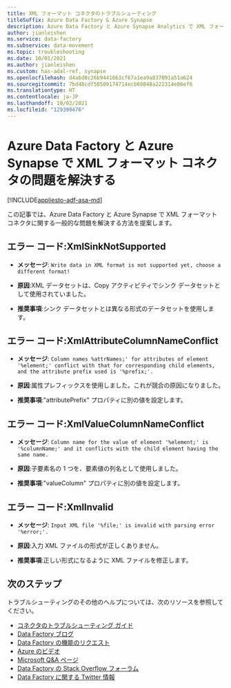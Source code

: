 ```yaml
---
title: XML フォーマット コネクタのトラブルシューティング
titleSuffix: Azure Data Factory & Azure Synapse
description: Azure Data Factory と Azure Synapse Analytics で XML フォーマット コネクタの問題を解決する方法について説明します。
author: jianleishen
ms.service: data-factory
ms.subservice: data-movement
ms.topic: troubleshooting
ms.date: 10/01/2021
ms.author: jianleishen
ms.custom: has-adal-ref, synapse
ms.openlocfilehash: d4a6d8c26b9441663cf67a1ea9a837091a51a624
ms.sourcegitcommit: 7bd48cdf50509174714ecb69848a222314e06ef6
ms.translationtype: HT
ms.contentlocale: ja-JP
ms.lasthandoff: 10/02/2021
ms.locfileid: "129390476"
---
```

# <a name="troubleshoot-the-xml-format-connector-in-azure-data-factory-and-azure-synapse"></a>Azure Data Factory と Azure Synapse で XML フォーマット コネクタの問題を解決する

[!INCLUDE[appliesto-adf-asa-md](includes/appliesto-adf-asa-md.md)]

この記事では、Azure Data Factory と Azure Synapse で XML フォーマット コネクタに関する一般的な問題を解決する方法を提案します。

## <a name="error-code-xmlsinknotsupported"></a>エラー コード:XmlSinkNotSupported

- **メッセージ**: `Write data in XML format is not supported yet, choose a different format!`

- **原因**:XML データセットは、Copy アクティビティでシンク データセットとして使用されていました。

- **推奨事項**:シンク データセットとは異なる形式のデータセットを使用します。


## <a name="error-code-xmlattributecolumnnameconflict"></a>エラー コード:XmlAttributeColumnNameConflict

- **メッセージ**: `Column names %attrNames;' for attributes of element '%element;' conflict with that for corresponding child elements, and the attribute prefix used is '%prefix;'.`

- **原因**:属性プレフィックスを使用しました。これが競合の原因になりました。

- **推奨事項**:"attributePrefix" プロパティに別の値を設定します。


## <a name="error-code-xmlvaluecolumnnameconflict"></a>エラー コード:XmlValueColumnNameConflict

- **メッセージ**: `Column name for the value of element '%element;' is '%columnName;' and it conflicts with the child element having the same name.`

- **原因**:子要素名の 1 つを、要素値の列名として使用しました。

- **推奨事項**:"valueColumn" プロパティに別の値を設定します。


## <a name="error-code-xmlinvalid"></a>エラー コード:XmlInvalid

- **メッセージ**: `Input XML file '%file;' is invalid with parsing error '%error;'.`

- **原因**:入力 XML ファイルの形式が正しくありません。

- **推奨事項**:正しい形式になるように XML ファイルを修正します。

## <a name="next-steps"></a>次のステップ

トラブルシューティングのその他のヘルプについては、次のリソースを参照してください。

- [コネクタのトラブルシューティング ガイド](connector-troubleshoot-guide.md)
- [Data Factory ブログ](https://azure.microsoft.com/blog/tag/azure-data-factory/)
- [Data Factory の機能のリクエスト](/answers/topics/azure-data-factory.html)
- [Azure のビデオ](https://azure.microsoft.com/resources/videos/index/?sort=newest&services=data-factory)
- [Microsoft Q&A ページ](/answers/topics/azure-data-factory.html)
- [Data Factory の Stack Overflow フォーラム](https://stackoverflow.com/questions/tagged/azure-data-factory)
- [Data Factory に関する Twitter 情報](https://twitter.com/hashtag/DataFactory)
